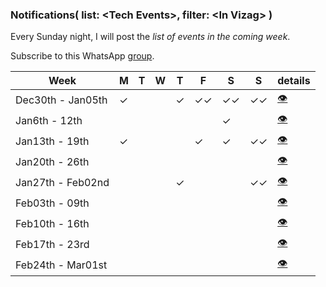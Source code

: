 ### Notifications( list: \<Tech Events>, filter: \<In Vizag> )

Every Sunday night, I will post the *list of events in the coming week*.

Subscribe to this WhatsApp [group](https://chat.whatsapp.com/EZ7ggy0kEmJ8nCiY6pJYsp).    

| Week | M | T | W |  T | F | S | S | details |
| -- | -- | -- | -- | -- | -- | -- | -- | -- |
| Dec30th - Jan05th | ✓ |  |   |  ✓ | ✓✓ | ✓✓ | ✓✓ | [👁](weeks/2020/w01-dec30th-jan5th.txt) |  
| Jan6th - 12th |  |  |  |  |  | ✓ |  | [👁](weeks/2020/w02-jan06th-jan12th.txt) |  
| Jan13th - 19th | ✓ |  |  |  | ✓ | ✓ | ✓✓ | [👁](weeks/2020/w03-jan13th-jan19th.txt) |  
| Jan20th - 26th |  |  |  |  |  |  |  | [👁](weeks/2020/w04-jan20th-jan26th.txt) |  
| Jan27th - Feb02nd |  |  |  | ✓ |  |  | ✓✓ | [👁](weeks/2020/w05-jan27th-feb02nd.txt) |  
| Feb03th - 09th |  |  |  |  |  |  |  | [👁](weeks/2020/w06-feb03rd-feb09th.txt) |  
| Feb10th - 16th |  |  |  |  |  |  |  | [👁](weeks/2020/w07-feb10th-feb16th.txt) |  
| Feb17th - 23rd |  |  |  |  |  |  |  | [👁](weeks/2020/w08-feb17th-feb23rd.txt) |  
| Feb24th - Mar01st |  |  |  |  |  |  |  | [👁](weeks/2020/w09-feb24th-mar01st.txt) |  

